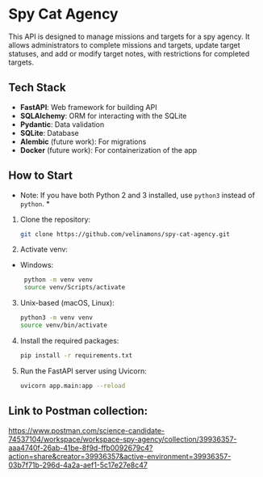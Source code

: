  # Spy Cat Agency
 
This API is designed to manage missions and targets for a spy agency. It allows administrators to complete missions and targets, update target statuses, and add or modify target notes, with restrictions for completed targets.

## Tech Stack
- **FastAPI**: Web framework for building API
- **SQLAlchemy**: ORM for interacting with the SQLite
- **Pydantic**: Data validation
- **SQLite**: Database
- **Alembic** (future work): For migrations
- **Docker** (future work): For containerization of the app

## How to Start
* Note: If you have both Python 2 and 3 installed, use `python3` instead of `python`. *
 
1. Clone the repository:
   ```bash
   git clone https://github.com/velinamons/spy-cat-agency.git

2. Activate venv:
* Windows:
  ```bash
   python -m venv venv
   source venv/Scripts/activate
  
3. Unix-based (macOS, Linux):
   ```bash
   python3 -m venv venv
   source venv/bin/activate
   
4. Install the required packages:
   ```bash
   pip install -r requirements.txt
   
5. Run the FastAPI server using Uvicorn:
   ```bash
   uvicorn app.main:app --reload

## Link to Postman collection: 

https://www.postman.com/science-candidate-74537104/workspace/workspace-spy-agency/collection/39936357-aaa4740f-26ab-41be-8f9d-ffb0092679c4?action=share&creator=39936357&active-environment=39936357-03b7f71b-296d-4a2a-aef1-5c17e27e8c47
